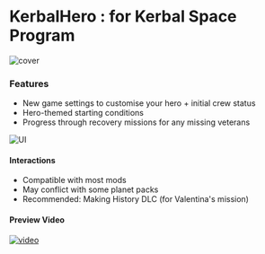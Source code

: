 # KerbalHero : for Kerbal Space Program

![cover](https://i.imgur.com/n7KPlN4.jpg)

### Features

* New game settings to customise your hero + initial crew status
* Hero-themed starting conditions
* Progress through recovery missions for any missing veterans

![UI](https://i.imgur.com/ymcGmhL.gif)

#### Interactions

* Compatible with most mods
* May conflict with some planet packs
* Recommended: Making History DLC (for Valentina's mission)

#### Preview Video

[![video](https://img.youtube.com/vi/PaPmXWnf_M0/maxresdefault.jpg)](https://www.youtube.com/watch?v=PaPmXWnf_M0)
